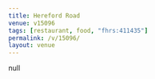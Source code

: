 ```yaml
---
title: Hereford Road
venue: v15096
tags: [restaurant, food, "fhrs:411435"]
permalink: /v/15096/
layout: venue
---
```

null